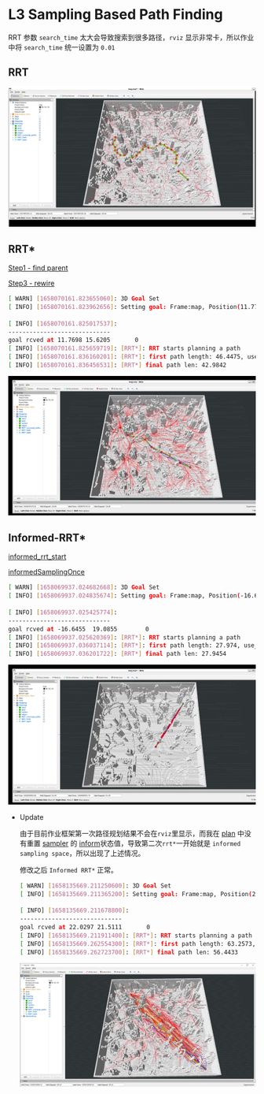 # L3 Sampling Based Path Finding

RRT 参数 `search_time` 太大会导致搜索到很多路径，`rviz` 显示非常卡，所以作业中将 `search_time` 统一设置为 `0.01`

## RRT

![1](./RRT_0.01.png)

## RRT*

[Step1 - find parent](../HW_C%2B%2B/src/path_finder/include/path_finder/rrt_star.h#284)

[Step3 - rewire](../HW_C%2B%2B/src/path_finder/include/path_finder/rrt_star.h#345)

```bash
[ WARN] [1658070161.823655060]: 3D Goal Set
[ INFO] [1658070161.823962656]: Setting goal: Frame:map, Position(11.770, 15.621, 0.000), Orientation(0.000, 0.000, 0.000, 1.000) = Angle: 0.000

[ INFO] [1658070161.825017537]:
-----------------------------
goal rcved at 11.7698 15.6205       0
[ INFO] [1658070161.825659719]: [RRT*]: RRT starts planning a path
[ INFO] [1658070161.836160201]: [RRT*]: first path length: 46.4475, use_time: 0.00023
[ INFO] [1658070161.836456531]: [RRT*] final path len: 42.9842
```

![2](./RRT_star_0.01_2.png)

## Informed-RRT*

[informed_rrt_start](../HW_C%2B%2B/src/path_finder/include/path_finder/rrt_star.h)

[informedSamplingOnce](../HW_C%2B%2B/src/path_finder/include/path_finder/sampler.h#70)

```bash
[ WARN] [1658069937.024682668]: 3D Goal Set
[ INFO] [1658069937.024835674]: Setting goal: Frame:map, Position(-16.646, 19.085, 0.000), Orientation(0.000, 0.000, 0.000, 1.000) = Angle: 0.000

[ INFO] [1658069937.025425774]:
-----------------------------
goal rcved at -16.6455  19.0855        0
[ INFO] [1658069937.025620369]: [RRT*]: RRT starts planning a path
[ INFO] [1658069937.036037114]: [RRT*]: first path length: 27.974, use_time: 0.000235501
[ INFO] [1658069937.036201722]: [RRT*] final path len: 27.9454
```
![3](./informed_rrt_start_0.01.png)

* Update

  由于目前作业框架第一次路径规划结果不会在`rviz`里显示，而我在 [plan](../HW_C%2B%2B/src/path_finder/include/path_finder/rrt_star.h#L64) 中没有重置 [sampler](../HW_C%2B%2B/src/path_finder/include/path_finder/sampler.h#L103) 的 [inform](../HW_C%2B%2B/src/path_finder/include/path_finder/sampler.h#L114)状态值，导致第二次`rrt*`一开始就是 `informed sampling space`，所以出现了上述情况。

  修改之后 `Informed RRT*` 正常。

  ```bash
  [ WARN] [1658135669.211250600]: 3D Goal Set
  [ INFO] [1658135669.211365200]: Setting goal: Frame:map, Position(22.030, 21.511, 0.000), Orientation(0.000, 0.000, 0.707, 0.707) = Angle: 1.571

  [ INFO] [1658135669.211678800]:
  -----------------------------
  goal rcved at 22.0297 21.5111       0
  [ INFO] [1658135669.211911400]: [RRT*]: RRT starts planning a path
  [ INFO] [1658135669.262554300]: [RRT*]: first path length: 63.2573, use_time: 0.0043453
  [ INFO] [1658135669.262723700]: [RRT*] final path len: 56.4433
  ```
  ![4](./informed_rrt_start_3.png)
